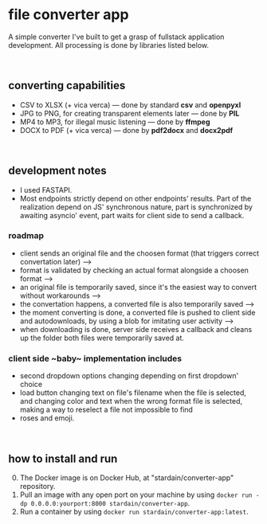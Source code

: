 # file converter app

A simple converter I've built to get a grasp of fullstack application development. 
All processing is done by libraries listed below. 

<br>

## converting capabilities

- CSV to XLSX (+ vica verca) — done by standard **csv** and **openpyxl**
- JPG to PNG, for creating transparent elements later — done by **PIL**
- MP4 to MP3, for illegal music listening — done by **ffmpeg**
- DOCX to PDF (+ vica verca) — done by **pdf2docx** and **docx2pdf**

<br>

## development notes

- I used FASTAPI.
- Most endpoints strictly depend on other endpoints' results. Part of the realization depend on JS' synchronous nature, part is synchronized by awaiting asyncio' event, part waits for client side to send a callback.
  
### roadmap
- client sends an original file and the choosen format (that triggers correct convertation later) —>
- format is validated by checking an actual format alongside a choosen format —>
- an original file is temporarily saved, since it's the easiest way to convert without workarounds —>
- the convertation happens, a converted file is also temporarily saved —>
- the moment converting is done, a converted file is pushed to client side and autodownloads, by using a blob for imitating user activity —>
- when downloading is done, server side receives a callback and cleans up the folder both files were temporarily saved at.

### client side ~baby~ implementation includes
-   second dropdown options changing depending on first dropdown' choice
-   load button changing text on file's filename when the file is selected, and changing color and text when the wrong format file is selected, making a way to reselect a file not impossible to find
-   roses and emoji. 

 <br>

## how to install and run

0. The Docker image is on Docker Hub, at "stardain/converter-app" repository.
1. Pull an image with any open port on your machine by using `docker run -dp 0.0.0.0:yourport:8000 stardain/converter-app`.
2. Run a container by using `docker run stardain/converter-app:latest`.
